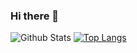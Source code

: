 ### Hi there 👋
![Github Stats](https://github-readme-stats.vercel.app/api?username=c04nh&show_icons=true)
[![Top Langs](https://github-readme-stats.vercel.app/api/top-langs/?username=c04nh&layout=compact)](https://github.com/c04nh/github-readme-stats)
<!--
**c04nh/c04nh** is a ✨ _special_ ✨ repository because its `README.md` (this file) appears on your GitHub profile.

Here are some ideas to get you started:

- 🔭 I’m currently working on ...
- 🌱 I’m currently learning ...
- 👯 I’m looking to collaborate on ...
- 🤔 I’m looking for help with ...
- 💬 Ask me about ...
- 📫 How to reach me: ...
- 😄 Pronouns: ...
- ⚡ Fun fact: ...
-->

